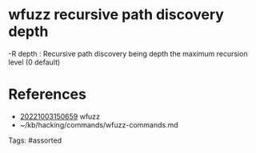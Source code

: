 # wfuzz recursive path discovery depth
-R depth                  : Recursive path discovery being depth the maximum recursion level (0 default)

# References
- [20221003150659](/zet/20221003150659/) wfuzz
- ~/kb/hacking/commands/wfuzz-commands.md

Tags:
    #assorted

